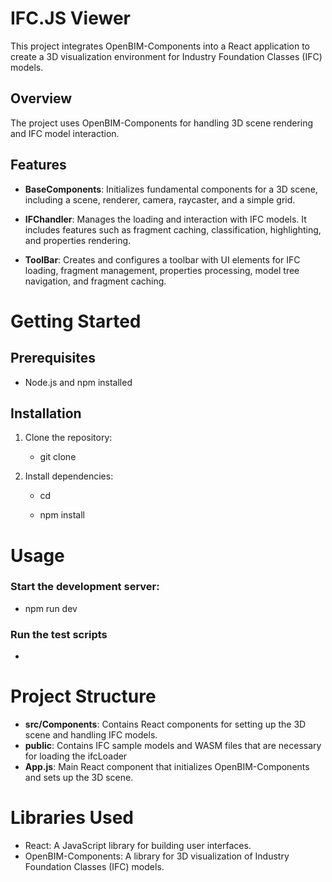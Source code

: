# IFC.JS Viewer

This project integrates OpenBIM-Components into a React application to create a 3D visualization environment for Industry Foundation Classes (IFC) models.

## Overview

The project uses OpenBIM-Components for handling 3D scene rendering and IFC model interaction.

## Features

- **BaseComponents**: Initializes fundamental components for a 3D scene, including a scene, renderer, camera, raycaster, and a simple grid.

- **IFChandler**: Manages the loading and interaction with IFC models. It includes features such as fragment caching, classification, highlighting, and properties rendering.

- **ToolBar**: Creates and configures a toolbar with UI elements for IFC loading, fragment management, properties processing, model tree navigation, and fragment caching.

# Getting Started

## Prerequisites

- Node.js and npm installed

## Installation

1. Clone the repository:

   - git clone <repository-url>

2. Install dependencies:

   - cd <project-folder>

   - npm install

# Usage

### Start the development server:

- npm run dev

### Run the test scripts

- <TEST-SCRIPT-HERE>

# Project Structure

- **src/Components**: Contains React components for setting up the 3D scene and handling IFC models.
- **public**: Contains IFC sample models and WASM files that are necessary for loading the ifcLoader
- **App.js**: Main React component that initializes OpenBIM-Components and sets up the 3D scene.

# Libraries Used

- React: A JavaScript library for building user interfaces.
- OpenBIM-Components: A library for 3D visualization of Industry Foundation Classes (IFC) models.
